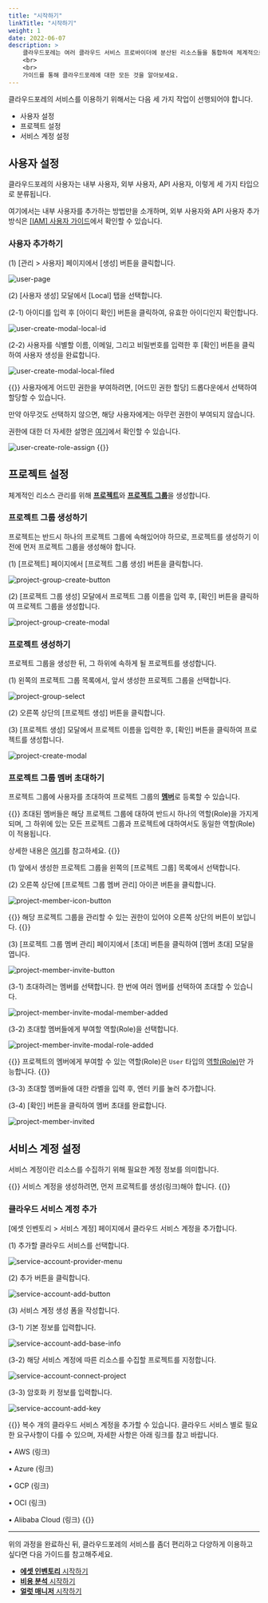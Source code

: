 ```yaml
---
title: "시작하기"
linkTitle: "시작하기"
weight: 1
date: 2022-06-07
description: >
    클라우드포레는 여러 클라우드 서비스 프로바이더에 분산된 리소스들을 통합하여 체계적으로 관리할 수 있는 서비스입니다.
    <br>
    <br>
    가이드를 통해 클라우드포레에 대한 모든 것을 알아보세요. 
---
```


클라우드포레의 서비스를 이용하기 위해서는 다음 세 가지 작업이 선행되어야 합니다.

- 사용자 설정
- 프로젝트 설정
- 서비스 계정 설정

## 사용자 설정

클라우드포레의 사용자는 내부 사용자, 외부 사용자, API 사용자, 이렇게 세 가지 타입으로 분류됩니다.

여기에서는 내부 사용자를 추가하는 방법만을 소개하며, 외부 사용자와 API 사용자 추가 방식은 [[IAM] 사용자 가이드](/ko/docs/guides/administration/iam-user)에서 확인할 수 있습니다.

### 사용자 추가하기

(1) [관리 > 사용자] 페이지에서 [생성] 버튼을 클릭합니다.

![user-page](/ko/docs/guides/getting-started/user-setup-img/user-page.png)

(2) [사용자 생성] 모달에서 [Local] 탭을 선택합니다.

(2-1) 아이디를 입력 후 [아이디 확인] 버튼을 클릭하여, 유효한 아이디인지 확인합니다.

![user-create-modal-local-id](/ko/docs/guides/getting-started/user-setup-img/user-create-modal-local-id.png)

(2-2) 사용자를 식별할 이름, 이메일, 그리고 비밀번호를 입력한 후 [확인] 버튼을 클릭하여 사용자 생성을 완료합니다.

![user-create-modal-local-filed](/ko/docs/guides/getting-started/user-setup-img/user-create-modal-local-filed.png)

{{<alert title="어드민 권한 할당">}}
사용자에게 어드민 권한을 부여하려면, [어드민 권한 할당] 드롭다운에서 선택하여 할당할 수 있습니다.

만약 아무것도 선택하지 않으면, 해당 사용자에게는 아무런 권한이 부여되지 않습니다.

권한에 대한 더 자세한 설명은 [여기](/ko/docs/guides/administration/iam-role)에서 확인할 수 있습니다.

![user-create-role-assign](/ko/docs/guides/getting-started/user-setup-img/user-create-role-assign.png)
{{</alert>}}


## 프로젝트 설정

체계적인 리소스 관리를 위해 [**프로젝트**](/ko/docs/guides/project/project)와 [**프로젝트 그룹**](/ko/docs/guides/project/project-group)을 생성합니다.

### 프로젝트 그룹 생성하기

프로젝트는 반드시 하나의 프로젝트 그룹에 속해있어야 하므로, 프로젝트를 생성하기 이전에 먼저 프로젝트 그룹을 생성해야 합니다.

(1) [프로젝트] 페이지에서 [프로젝트 그룹 생성] 버튼을 클릭합니다.

![project-group-create-button](/ko/docs/guides/getting-started/project-setup-img/project-group-create-button.png)

(2) [프로젝트 그룹 생성] 모달에서 프로젝트 그룹 이름을 입력 후, [확인] 버튼을 클릭하여 프로젝트 그룹을 생성합니다.

![project-group-create-modal](/ko/docs/guides/getting-started/project-setup-img/project-group-create-modal.png)

### 프로젝트 생성하기

프로젝트 그룹을 생성한 뒤, 그 하위에 속하게 될 프로젝트를 생성합니다.

(1) 왼쪽의 프로젝트 그룹 목록에서, 앞서 생성한 프로젝트 그룹을 선택합니다.

![project-group-select](/ko/docs/guides/getting-started/project-setup-img/project-group-select.png)

(2) 오른쪽 상단의 [프로젝트 생성] 버튼을 클릭합니다.

(3) [프로젝트 생성] 모달에서 프로젝트 이름을 입력한 후, [확인] 버튼을 클릭하여 프로젝트를 생성합니다.

![project-create-modal](/ko/docs/guides/getting-started/project-setup-img/project-create-modal.png)


### 프로젝트 그룹 멤버 초대하기

프로젝트 그룹에 사용자를 초대하여 프로젝트 그룹의 [**멤버**](/ko/docs/guides/project/member)로 등록할 수 있습니다.

{{<alert title="프로젝트 그룹 멤버 역할(Role)">}}
초대된 멤버들은 해당 프로젝트 그룹에 대하여 반드시 하나의 역할(Role)을 가지게 되며, 그 하위에 있는 모든 프로젝트 그룹과 프로젝트에 대하여서도 동일한 역할(Role)이 적용됩니다.

상세한 내용은 [여기](/ko/docs/guides/administration/iam-role)를 참고하세요.
{{</alert>}}

(1) 앞에서 생성한 프로젝트 그룹을 왼쪽의 [프로젝트 그룹] 목록에서 선택합니다.

(2) 오른쪽 상단에 [프로젝트 그룹 멤버 관리] 아이콘 버튼을 클릭합니다.

![project-member-icon-button](/ko/docs/guides/getting-started/project-setup-img/project-member-icon-button.png)

{{<alert title="">}}
해당 프로젝트 그룹을 관리할 수 있는 권한이 있어야 오른쪽 상단의 버튼이 보입니다.
{{</alert>}}

(3) [프로젝트 그룹 멤버 관리] 페이지에서 [초대] 버튼을 클릭하여 [멤버 초대] 모달을 엽니다.

![project-member-invite-button](/ko/docs/guides/getting-started/project-setup-img/project-member-invite-button.png)

(3-1) 초대하려는 멤버를 선택합니다. 한 번에 여러 멤버를 선택하여 초대할 수 있습니다.

![project-member-invite-modal-member-added](/ko/docs/guides/getting-started/project-setup-img/project-member-invite-modal-member-added.png)

(3-2) 초대할 멤버들에게 부여할 역할(Role)을 선택합니다.

![project-member-invite-modal-role-added](/ko/docs/guides/getting-started/project-setup-img/project-member-invite-modal-role-added.png)

{{<alert title="멤버 역할(Role)">}}
프로젝트의 멤버에게 부여할 수 있는 역할(Role)은 `User` 타입의 [역할(Role)](/ko/docs/guides/administration/iam-role)만 가능합니다.
{{</alert>}}

(3-3) 초대할 멤버들에 대한 라벨을 입력 후, 엔터 키를 눌러 추가합니다.

(3-4) [확인] 버튼을 클릭하여 멤버 초대를 완료합니다.

![project-member-invited](/ko/docs/guides/getting-started/project-setup-img/project-member-invited.png)

## 서비스 계정 설정

서비스 계정이란 리소스를 수집하기 위해 필요한 계정 정보를 의미합니다.

{{<alert title="">}}
서비스 계정을 생성하려면, 먼저 프로젝트를 생성(링크)해야 합니다.
{{</alert>}}

### 클라우드 서비스 계정 추가

[에셋 인벤토리 > 서비스 계정] 페이지에서 클라우드 서비스 계정을 추가합니다.

(1) 추가할 클라우드 서비스를 선택합니다.

![service-account-provider-menu](/ko/docs/guides/getting-started/service-account-setup-img/service-account-provider-menu.png)

(2) 추가 버튼을 클릭합니다.

![service-account-add-button](/ko/docs/guides/getting-started/service-account-setup-img/service-account-add-button.png)

(3) 서비스 계정 생성 폼을 작성합니다.

(3-1) 기본 정보를 입력합니다.

![service-account-add-base-info](/ko/docs/guides/getting-started/service-account-setup-img/service-account-add-base-info.png)

(3-2) 해당 서비스 계정에 따른 리소스를 수집할 프로젝트를 지정합니다.

![service-account-connect-project](/ko/docs/guides/getting-started/service-account-setup-img/service-account-connect-project.png)

(3-3) 암호화 키 정보를 입력합니다.

![service-account-add-key](/ko/docs/guides/getting-started/service-account-setup-img/service-account-add-key.png)

{{<alert title="클라우드 서비스 별 계정 추가">}}
복수 개의 클라우드 서비스 계정을 추가할 수 있습니다.
클라우드 서비스 별로 필요한 요구사항이 다를 수 있으며, 자세한 사항은 아래 링크를 참고 바랍니다.

• AWS (링크)

• Azure (링크)

• GCP (링크)

• OCI (링크)

• Alibaba Cloud (링크)
{{</alert>}}

---

위의 과정을 완료하신 뒤, 클라우드포레의 서비스를 좀더 편리하고 다양하게 이용하고 싶다면 다음 가이드를 참고해주세요.

- [**에셋 인벤토리** 시작하기](/ko/docs/guides/asset-inventory/quick-start)
- [**비용 분석** 시작하기](/ko/docs/guides/cost-explorer/quick-start)
- [**얼럿 매니저** 시작하기](/ko/docs/guides/alert-manager/quick-start)
